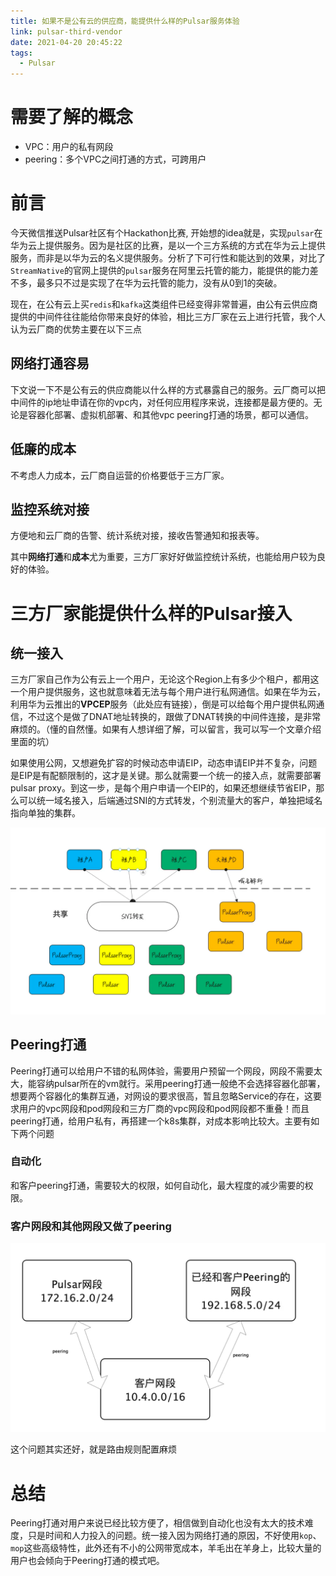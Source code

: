 ```yaml
---
title: 如果不是公有云的供应商，能提供什么样的Pulsar服务体验
link: pulsar-third-vendor
date: 2021-04-20 20:45:22
tags:
  - Pulsar
---
```


# 需要了解的概念

- VPC：用户的私有网段
- peering：多个VPC之间打通的方式，可跨用户

# 前言

今天微信推送Pulsar社区有个Hackathon比赛, 开始想的idea就是，实现`pulsar`在华为云上提供服务。因为是社区的比赛，是以一个三方系统的方式在华为云上提供服务，而非是以华为云的名义提供服务。分析了下可行性和能达到的效果，对比了`StreamNative`的官网上提供的`pulsar`服务在阿里云托管的能力，能提供的能力差不多，最多只不过是实现了在华为云托管的能力，没有从0到1的突破。

现在，在公有云上买`redis`和`kafka`这类组件已经变得非常普遍，由公有云供应商提供的中间件往往能给你带来良好的体验，相比三方厂家在云上进行托管，我个人认为云厂商的优势主要在以下三点

## 网络打通容易

下文说一下不是公有云的供应商能以什么样的方式暴露自己的服务。云厂商可以把中间件的ip地址申请在你的vpc内，对任何应用程序来说，连接都是最方便的。无论是容器化部署、虚拟机部署、和其他vpc peering打通的场景，都可以通信。

## 低廉的成本

不考虑人力成本，云厂商自运营的价格要低于三方厂家。

## 监控系统对接

方便地和云厂商的告警、统计系统对接，接收告警通知和报表等。

其中**网络打通**和**成本**尤为重要，三方厂家好好做监控统计系统，也能给用户较为良好的体验。

# 三方厂家能提供什么样的Pulsar接入

## 统一接入

三方厂家自己作为公有云上一个用户，无论这个Region上有多少个租户，都用这一个用户提供服务，这也就意味着无法与每个用户进行私网通信。如果在华为云，利用华为云推出的**VPCEP**服务（此处应有链接），倒是可以给每个用户提供私网通信，不过这个是做了DNAT地址转换的，跟做了DNAT转换的中间件连接，是非常麻烦的。（懂的自然懂。如果有人想详细了解，可以留言，我可以写一个文章介绍里面的坑）

如果使用公网，又想避免扩容的时候动态申请EIP，动态申请EIP并不复杂，问题是EIP是有配额限制的，这才是关键。那么就需要一个统一的接入点，就需要部署pulsar proxy。到这一步，是每个用户申请一个EIP的，如果还想继续节省EIP，那么可以统一域名接入，后端通过SNI的方式转发，个别流量大的客户，单独把域名指向单独的集群。

![pulsar-third-vendor1](Images/pulsar-third-vendor1.png)

## Peering打通

Peering打通可以给用户不错的私网体验，需要用户预留一个网段，网段不需要太大，能容纳pulsar所在的vm就行。采用peering打通一般绝不会选择容器化部署，想要两个容器化的集群互通，对网设的要求很高，暂且忽略Service的存在，这要求用户的vpc网段和pod网段和三方厂商的vpc网段和pod网段都不重叠！而且peering打通，给用户私有，再搭建一个k8s集群，对成本影响比较大。主要有如下两个问题

### 自动化

和客户peering打通，需要较大的权限，如何自动化，最大程度的减少需要的权限。

### 客户网段和其他网段又做了peering

![pulsar-third-vendor2](Images/pulsar-third-vendor2.png)

这个问题其实还好，就是路由规则配置麻烦

# 总结
Peering打通对用户来说已经比较方便了，相信做到自动化也没有太大的技术难度，只是时间和人力投入的问题。统一接入因为网络打通的原因，不好使用`kop`、`mop`这些高级特性，此外还有不小的公网带宽成本，羊毛出在羊身上，比较大量的用户也会倾向于Peering打通的模式吧。
